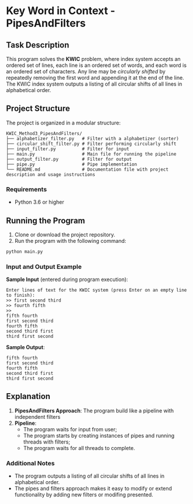 # Key Word in Context - PipesAndFilters

## Task Description

This program solves the **KWIC** problem, where index system accepts an ordered set of lines, each line is an ordered set of words, and each word is an ordered set of characters. Any line may be *circularly shifted* by repeatedly removing the first word and appending it at the end of the line. The KWIC index system outputs a listing of all circular shifts of all lines in alphabetical order.

## Project Structure

The project is organized in a modular structure:
```
KWIC_Method3_PipesAndFilters/
├── alphabetizer_filter.py   # Filter with a alphabetizer (sorter)
├── circular_shift_filter.py # Filter performing circularly shift
├── input_filter.py          # Filter for input
├── main.py                  # Main file for running the pipeline
├── output_filter.py         # Filter for output
├── pipe.py                  # Pipe implementation
└── README.md                # Documentation file with project description and usage instructions
```

### Requirements

- Python 3.6 or higher

## Running the Program

1. Clone or download the project repository.
2. Run the program with the following command:
```bash
python main.py
```
### Input and Output Example

**Sample Input** (entered during program execution):
```
Enter lines of text for the KWIC system (press Enter on an empty line to finish):
>> first second third
>> fourth fifth                       
>> 
fifth fourth
first second third
fourth fifth
second third first
third first second
```

**Sample Output**:
```
fifth fourth
first second third
fourth fifth
second third first
third first second
```
## Explanation

1. **PipesAndFilters Approach**: The program build like a pipeline with independent filters
2. **Pipeline**:
    - The program waits for input from user;
    - The program starts by creating instances of pipes and running threads with filters;
    - The program waits for all threads to complete.

### Additional Notes

- The program outputs a listing of all circular shifts of all lines in alphabetical order.
- The pipes and filters approach makes it easy to modify or extend functionality by adding new filters or modifing presented.